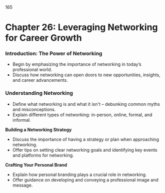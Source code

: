 165


# **Chapter 26: Leveraging Networking for Career Growth** 


### **Introduction: The Power of Networking**

- Begin by emphasizing the importance of networking in today’s professional world.
- Discuss how networking can open doors to new opportunities, insights, and career advancements.


### **Understanding Networking**

- Define what networking is and what it isn't – debunking common myths and misconceptions.
- Explain different types of networking: in-person, online, formal, and informal.


**Building a Networking Strategy**
- Discuss the importance of having a strategy or plan when approaching networking.
- Offer tips on setting clear networking goals and identifying key events and platforms for networking.


**Crafting Your Personal Brand**

- Explain how personal branding plays a crucial role in networking.
- Offer guidance on developing and conveying a professional image and message.